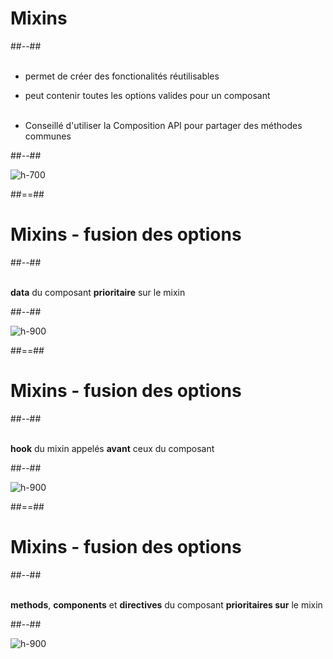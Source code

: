 <!-- .slide: class="two-column-layout" -->
# Mixins
##--##
<br><br>

- permet de créer des fonctionalités réutilisables
- peut contenir toutes les options valides pour un composant<br><br>

- Conseillé d'utiliser la Composition API pour partager des méthodes communes

##--##
<br>

![h-700](assets/images/school/component-reusability/mixin-presentation.png)
<!-- .element: class="align-image" -->

##==##

<!-- .slide: class="two-column-layout" -->
# Mixins - fusion des options
##--##
<br><br>

__data__ du composant __prioritaire__ sur le mixin

##--##
<br>

![h-900](assets/images/school/component-reusability/mixin-option-merge-data.png)
<!-- .element: class="align-image" -->

##==##

<!-- .slide: class="two-column-layout" -->
# Mixins - fusion des options
##--##
<br><br>

__hook__ du mixin appelés __avant__ ceux du composant 

##--##
<br>

![h-900](assets/images/school/component-reusability/mixin-option-merge-hook.png)
<!-- .element: class="align-image" -->

##==##

<!-- .slide: class="two-column-layout" -->
# Mixins - fusion des options
##--##
<br><br>

__methods__, __components__ et __directives__ du composant __prioritaires sur__ le mixin

##--##
<br>

![h-900](assets/images/school/component-reusability/mixin-option-merge-other.png)
<!-- .element: class="align-image" -->
